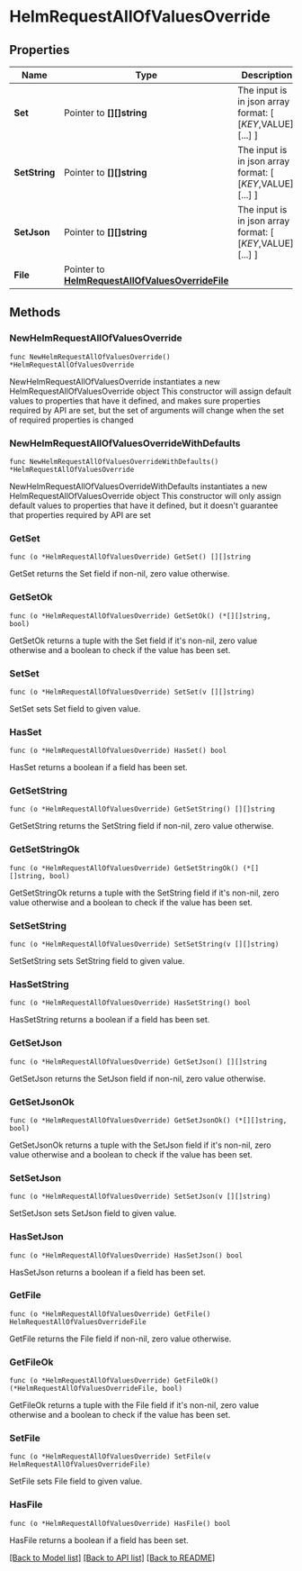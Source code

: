 # HelmRequestAllOfValuesOverride

## Properties

Name | Type | Description | Notes
------------ | ------------- | ------------- | -------------
**Set** | Pointer to **[][]string** | The input is in json array format: [ [$KEY,$VALUE], [...] ] | [optional] 
**SetString** | Pointer to **[][]string** | The input is in json array format: [ [$KEY,$VALUE], [...] ] | [optional] 
**SetJson** | Pointer to **[][]string** | The input is in json array format: [ [$KEY,$VALUE], [...] ] | [optional] 
**File** | Pointer to [**HelmRequestAllOfValuesOverrideFile**](HelmRequestAllOfValuesOverrideFile.md) |  | [optional] 

## Methods

### NewHelmRequestAllOfValuesOverride

`func NewHelmRequestAllOfValuesOverride() *HelmRequestAllOfValuesOverride`

NewHelmRequestAllOfValuesOverride instantiates a new HelmRequestAllOfValuesOverride object
This constructor will assign default values to properties that have it defined,
and makes sure properties required by API are set, but the set of arguments
will change when the set of required properties is changed

### NewHelmRequestAllOfValuesOverrideWithDefaults

`func NewHelmRequestAllOfValuesOverrideWithDefaults() *HelmRequestAllOfValuesOverride`

NewHelmRequestAllOfValuesOverrideWithDefaults instantiates a new HelmRequestAllOfValuesOverride object
This constructor will only assign default values to properties that have it defined,
but it doesn't guarantee that properties required by API are set

### GetSet

`func (o *HelmRequestAllOfValuesOverride) GetSet() [][]string`

GetSet returns the Set field if non-nil, zero value otherwise.

### GetSetOk

`func (o *HelmRequestAllOfValuesOverride) GetSetOk() (*[][]string, bool)`

GetSetOk returns a tuple with the Set field if it's non-nil, zero value otherwise
and a boolean to check if the value has been set.

### SetSet

`func (o *HelmRequestAllOfValuesOverride) SetSet(v [][]string)`

SetSet sets Set field to given value.

### HasSet

`func (o *HelmRequestAllOfValuesOverride) HasSet() bool`

HasSet returns a boolean if a field has been set.

### GetSetString

`func (o *HelmRequestAllOfValuesOverride) GetSetString() [][]string`

GetSetString returns the SetString field if non-nil, zero value otherwise.

### GetSetStringOk

`func (o *HelmRequestAllOfValuesOverride) GetSetStringOk() (*[][]string, bool)`

GetSetStringOk returns a tuple with the SetString field if it's non-nil, zero value otherwise
and a boolean to check if the value has been set.

### SetSetString

`func (o *HelmRequestAllOfValuesOverride) SetSetString(v [][]string)`

SetSetString sets SetString field to given value.

### HasSetString

`func (o *HelmRequestAllOfValuesOverride) HasSetString() bool`

HasSetString returns a boolean if a field has been set.

### GetSetJson

`func (o *HelmRequestAllOfValuesOverride) GetSetJson() [][]string`

GetSetJson returns the SetJson field if non-nil, zero value otherwise.

### GetSetJsonOk

`func (o *HelmRequestAllOfValuesOverride) GetSetJsonOk() (*[][]string, bool)`

GetSetJsonOk returns a tuple with the SetJson field if it's non-nil, zero value otherwise
and a boolean to check if the value has been set.

### SetSetJson

`func (o *HelmRequestAllOfValuesOverride) SetSetJson(v [][]string)`

SetSetJson sets SetJson field to given value.

### HasSetJson

`func (o *HelmRequestAllOfValuesOverride) HasSetJson() bool`

HasSetJson returns a boolean if a field has been set.

### GetFile

`func (o *HelmRequestAllOfValuesOverride) GetFile() HelmRequestAllOfValuesOverrideFile`

GetFile returns the File field if non-nil, zero value otherwise.

### GetFileOk

`func (o *HelmRequestAllOfValuesOverride) GetFileOk() (*HelmRequestAllOfValuesOverrideFile, bool)`

GetFileOk returns a tuple with the File field if it's non-nil, zero value otherwise
and a boolean to check if the value has been set.

### SetFile

`func (o *HelmRequestAllOfValuesOverride) SetFile(v HelmRequestAllOfValuesOverrideFile)`

SetFile sets File field to given value.

### HasFile

`func (o *HelmRequestAllOfValuesOverride) HasFile() bool`

HasFile returns a boolean if a field has been set.


[[Back to Model list]](../README.md#documentation-for-models) [[Back to API list]](../README.md#documentation-for-api-endpoints) [[Back to README]](../README.md)


